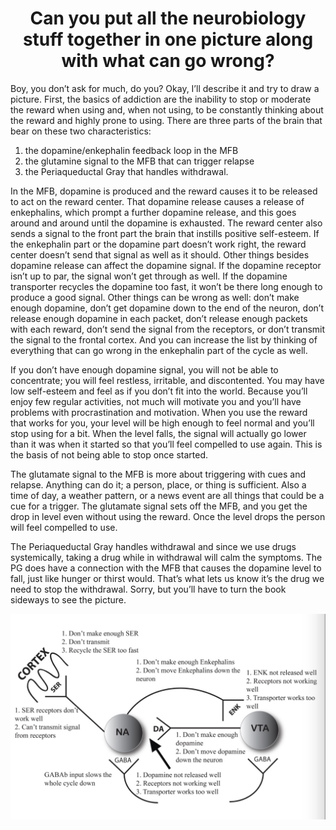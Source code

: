 <h1><center>Can you put all the neurobiology stuff together in one picture along with what can go wrong?</center></h1>

Boy, you don’t ask for much, do you? Okay, I’ll describe it and try to draw a picture.
First, the basics of addiction are the inability to stop or moderate the reward when using and, when not using, to be constantly thinking about the reward and highly prone to using. There are three parts of the brain that bear on these two characteristics:

1.	the dopamine/enkephalin feedback loop in the MFB
2.	the glutamine signal to the MFB that can trigger relapse
3.	the Periaqueductal Gray that handles withdrawal.

In the MFB, dopamine is produced and the reward causes it to be released to act on the reward center. That dopamine release causes a release of enkephalins, which prompt a further dopamine release, and this goes around and around until the dopamine is exhausted. The reward center also sends a signal to the front part the brain that instills positive self-esteem. If the enkephalin part or the dopamine part doesn’t work right, the reward center doesn’t send that signal as well as it should. Other things besides dopamine release can affect the dopamine signal. If the dopamine receptor isn’t up to par, the signal won’t get through as well. If the dopamine transporter recycles the dopamine too fast, it won’t be there long enough to produce a good signal. Other things can be wrong as well: don’t make enough dopamine, don’t get dopamine down to the end of the neuron, don’t release enough dopamine in each packet, don’t release enough packets with each reward, don’t send the signal from the receptors, or don’t transmit the signal to the frontal cortex. And you can increase the list by thinking of everything that can go wrong in the enkephalin part of the cycle as well.

If you don’t have enough dopamine signal, you will not be able to concentrate; you will feel restless, irritable, and discontented. You may have low self-esteem and feel as if you don’t fit into the world. Because you’ll enjoy few regular activities, not much will motivate you and you’ll have problems with procrastination and motivation. When you use the reward that works for you, your level will be high enough to feel normal and you’ll stop using for a bit. When the level falls, the signal will actually go lower than it was when it started so that you’ll feel compelled to use again. This is the basis of not being able to stop once started.

The glutamate signal to the MFB is more about triggering with cues and relapse. Anything can do it; a person, place, or thing is sufficient. Also a time of day, a weather pattern, or a news event are all things that could be a cue for a trigger. The glutamate signal sets off the MFB, and you get the drop in level even without using the reward. Once the level drops the person will feel compelled to use.

The Periaqueductal Gray handles withdrawal and since we use drugs systemically, taking a drug while in withdrawal will calm the symptoms. The PG does have a connection with the MFB that causes the dopamine level to fall, just like hunger or thirst would. That’s what lets us know it’s the drug we need to stop the withdrawal.
Sorry, but you’ll have to turn the book sideways to see the picture.

![The Whole Shooting Match](./Can_you_put_1.jpg)
